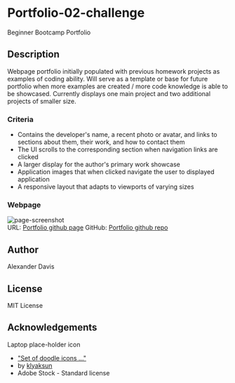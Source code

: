 # Portfolio-02-challenge
Beginner Bootcamp Portfolio 

## Description
Webpage portfolio initially populated with previous homework projects as examples of coding ability. Will serve as a template or base for future portfolio when more examples are created / more code knowledge is able to be showcased. Currently displays one main project and two additional projects of smaller size. 
<br>

### Criteria
* Contains the developer's name, a recent photo or avatar, and links to sections about them, their work, and how to contact them
* The UI scrolls to the corresponding section when navigation links are clicked
* A larger display for the author's primary work showcase
* Application images that when clicked navigate the user to displayed application
* A responsive layout that adapts to viewports of varying sizes

### Webpage
![page-screenshot](https://user-images.githubusercontent.com/114900371/197647885-8795a756-bbc6-4301-8e44-bec4d011ed90.png)
<br>
URL: [Portfolio github page](https://acd74982306.github.io/Portfolio-02-challenge)
GitHub: [Portfolio github repo](https://github.com/acd74982306/Portfolio-02-challenge)

## Author
Alexander Davis

## License
MIT License

## Acknowledgements
Laptop place-holder icon
* ["Set of doodle icons ..."](https://stock.adobe.com/images/set-of-doodle-icons-briefcase-envelope-with-mail-steaming-cup-pie-chart-notepad-with-pen-purse-with-money-calculator-scheme-files-folders-magnifier-business-signs-linear-vector-illustration/478244262?as_campaign=ftmigration2&as_channel=dpcft&as_campclass=brand&as_source=ft_web&as_camptype=acquisition&as_audience=users&as_content=closure_asset-detail-page)
* by [klyaksun](https://stock.adobe.com/contributor/205133094/klyaksun)
* Adobe Stock - Standard license
